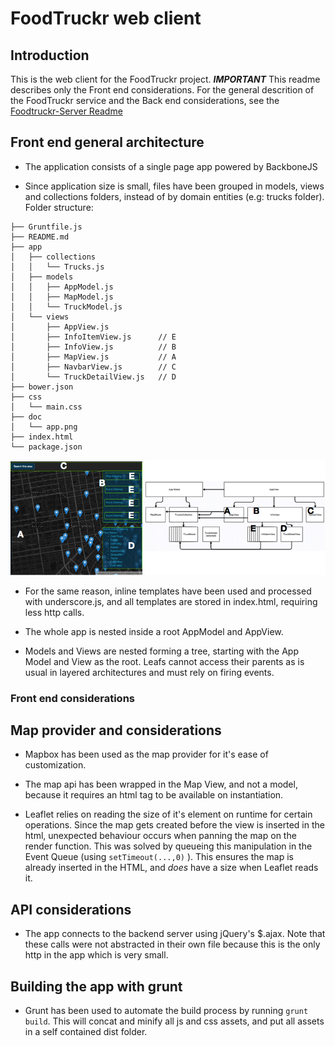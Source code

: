 # FoodTruckr web client

## Introduction
This is the web client for the FoodTruckr project. ***IMPORTANT*** This readme describes only the Front end considerations. 
For the general descrition of the FoodTruckr service and the Back end considerations, see the [Foodtruckr-Server Readme](https://github.com/jjmerino/foodtruckr-server) 


## Front end general architecture

* The application consists of a single page app powered by BackboneJS

* Since application size is small, files have been grouped in models, views and collections folders, instead of by domain entities (e.g: trucks folder).
Folder structure:
```
├── Gruntfile.js
├── README.md
├── app
│   ├── collections
│   │   └── Trucks.js
│   ├── models
│   │   ├── AppModel.js
│   │   ├── MapModel.js
│   │   └── TruckModel.js
│   └── views
│       ├── AppView.js           
│       ├── InfoItemView.js      // E
│       ├── InfoView.js          // B
│       ├── MapView.js           // A
│       ├── NavbarView.js        // C
│       └── TruckDetailView.js   // D
├── bower.json
├── css
│   └── main.css
├── doc
│   └── app.png
├── index.html
└── package.json
```
![app structure](doc/app.png)

* For the same reason, inline templates have been used and processed with underscore.js, and all templates are stored in index.html, requiring less http calls.

* The whole app is nested inside a root AppModel and AppView.

* Models and Views are nested forming a tree, starting with the App Model and View as the root. Leafs cannot access their parents as is usual in layered architectures and must rely on firing events.

### Front end considerations

## Map provider and considerations

* Mapbox has been used as the map provider for it's ease of customization.

* The map api has been wrapped in the Map View, and not a model, because it requires an html tag to be available on instantiation.

* Leaflet relies on reading the size of it's element on runtime for certain operations. Since the map gets created before the view is inserted in the html, unexpected behaviour occurs when panning the map on the render function.
This was solved by queueing this manipulation in the Event Queue (using `setTimeout(...,0)` ). This ensures the map is already inserted in the HTML, and *does* have a size when Leaflet reads it.

## API considerations

* The app connects to the backend server using jQuery's $.ajax. Note that these calls were not abstracted in their own file because this is the only http in the app which is very small.

## Building the app with grunt

* Grunt has been used to automate the build process by running `grunt build`. This will concat and minify all js and css assets, and put all assets in a self contained dist folder.
